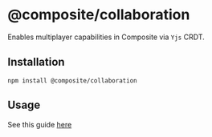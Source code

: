 # @composite/collaboration

Enables multiplayer capabilities in Composite via `Yjs` CRDT.

## Installation 

```
npm install @composite/collaboration
```

## Usage

See this guide [here](/docs/guides/realtime)